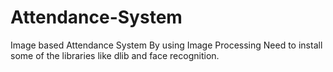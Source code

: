 # Attendance-System
Image based Attendance System By using Image Processing
Need to install some of the libraries like dlib and face recognition.
